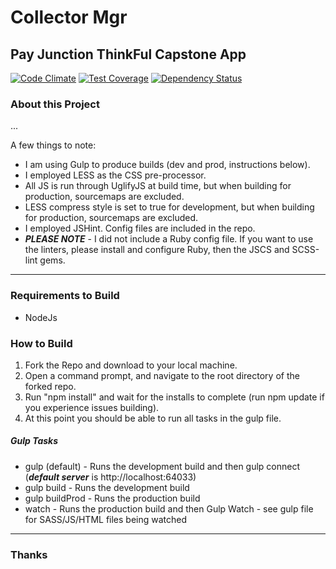 # Collector Mgr
## Pay Junction ThinkFul Capstone App

[![Code Climate](https://codeclimate.com/github/red2678/collectorMgr/badges/gpa.svg)](https://codeclimate.com/github/red2678/collectorMgr)
[![Test Coverage](https://codeclimate.com/github/red2678/collectorMgr/badges/coverage.svg)](https://codeclimate.com/github/red2678/collectorMgr/coverage)
[![Dependency Status](https://david-dm.org/bower/bower.svg)](https://david-dm.org/bower/bower)
### About this Project
...

A few things to note: 
* I am using Gulp to produce builds (dev and prod, instructions below).
* I employed LESS as the CSS pre-processor.
* All JS is run through UglifyJS at build time, but when building for production, sourcemaps are excluded.
* LESS compress style is set to true for development, but when building for production, sourcemaps are excluded.
* I employed JSHint. Config files are included in the repo.
* ***PLEASE NOTE*** - I did not include a Ruby config file. If you want to use the linters, please install and configure Ruby, then the JSCS and SCSS-lint gems.

---

### Requirements to Build
* NodeJs

### How to Build
1. Fork the Repo and download to your local machine.
2. Open a command prompt, and navigate to the root directory of the forked repo.
3. Run "npm install" and wait for the installs to complete (run npm update if you experience issues building).
4. At this point you should be able to run all tasks in the gulp file.

##### Gulp Tasks
* gulp (default) -  Runs the development build and then gulp connect (***default server*** is http://localhost:64033)
* gulp build - Runs the development build
* gulp buildProd - Runs the production build
* watch - Runs the production build and then Gulp Watch - see gulp file for SASS/JS/HTML files being watched

---

### Thanks

